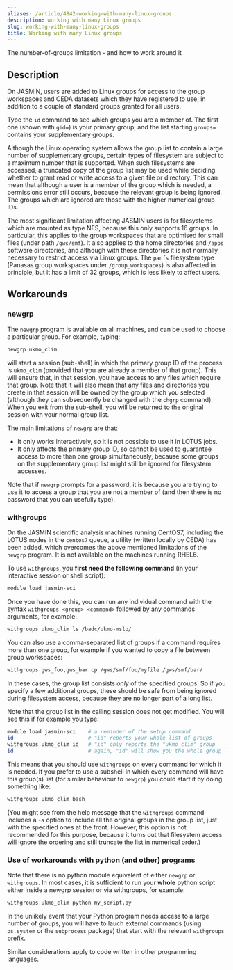 ```yaml
---
aliases: /article/4842-working-with-many-linux-groups
description: working with many Linux groups
slug: working-with-many-linux-groups
title: Working with many Linux groups
---
```



The number-of-groups limitation - and how to work around it

## Description

On JASMIN, users are added to Linux groups for access to the group workspaces
and CEDA datasets which they have registered to use, in addition to a couple
of standard groups granted for all users.

Type the `id` command to see which groups you are a member of. The first one
(shown with `gid=`) is your primary group, and the list starting `groups=`
contains your supplementary groups.

Although the Linux operating system allows the group list to contain a large
number of supplementary groups, certain types of filesystem are subject to a
maximum number that is supported. When such filesystems are accessed, a
truncated copy of the group list may be used while deciding whether to grant
read or write access to a given file or directory. This can mean that although
a user is a member of the group which is needed, a permissions error still
occurs, because the relevant group is being ignored. The groups which are
ignored are those with the higher numerical group IDs.

The most significant limitation affecting JASMIN users is for filesystems
which are mounted as type NFS, because this only supports 16 groups. In
particular, this applies to the group workspaces that are optimised for small
files (under path `/gws/smf`). It also applies to the home directories and
`/apps` software directories, and although with these directories it is not
normally necessary to restrict access via Linux groups. The
`panfs` filesystem type (Panasas group workspaces under `/group_workspaces`)
is also affected in principle, but it has a limit of 32 groups, which is less
likely to affect users.

## Workarounds

### newgrp

The `newgrp` program is available on all machines, and can be used to choose a
particular group. For example, typing:

```bash
newgrp ukmo_clim
```

will start a session (sub-shell) in which the primary group ID of the process
is `ukmo_clim` (provided that you are already a member of that group). This
will ensure that, in that session, you have access to any files which require
that group. Note that it will also mean that any files and directories you
create in that session will be owned by the group which you selected (although
they can subsequently be changed with the `chgrp` command). When you exit from
the sub-shell, you will be returned to the original session with your normal
group list.

The main limitations of `newgrp` are that:

- It only works interactively, so it is not possible to use it in LOTUS jobs.
- It only affects the primary group ID, so cannot be used to guarantee access to more than one group simultaneously, because some groups on the supplementary group list might still be ignored for filesystem accesses.

Note that if `newgrp` prompts for a password, it is because you are trying to
use it to access a group that you are not a member of (and then there is no
password that you can usefully type).

### withgroups

On the JASMIN scientific analysis machines running CentOS7, including the
LOTUS nodes in the `centos7` queue, a utility (written locally by CEDA) has
been added, which overcomes the above mentioned limitations of the `newgrp`
program. It is not available on the machines running RHEL6.

To use `withgroups`, you **first need the following command** (in your
interactive session or shell script):

```bash
module load jasmin-sci
``` 

Once you have done this, you can run any individual command with the syntax
`withgroups <group> <command>` followed by any commands arguments, for
example:

```bash
withgroups ukmo_clim ls /badc/ukmo-mslp/
```

You can also use a comma-separated list of groups if a command requires more
than one group, for example if you wanted to copy a file between group
workspaces:

```bash
withgroups gws_foo,gws_bar cp /gws/smf/foo/myfile /gws/smf/bar/
```

In these cases, the group list consists _only_ of the specified groups. So if
you specify a few additional groups, these should be safe from being ignored
during filesystem access, because they are no longer part of a long list.

Note that the group list in the calling session does not get modified. You
will see this if for example you type:

```bash
module load jasmin-sci    # a reminder of the setup command
id                        # "id" reports your whole list of groups
withgroups ukmo_clim id   # "id" only reports the "ukmo_clim" group
id                        # again, "id" will show you the whole group list
```

This means that you should use `withgroups` on every command for which it is
needed. If you prefer to use a subshell in which every command will have this
group(s) list (for similar behaviour to `newgrp`) you could start it by doing
something like:

```bash
withgroups ukmo_clim bash
```

(You might see from the help message that the `withgroups` command includes a
`-a` option to include all the original groups in the group list, just with
the specified ones at the front. However, this option is not recommended for
this purpose, because it turns out that filesystem access will ignore the
ordering and still truncate the list in numerical order.)

### Use of workarounds with python (and other) programs

Note that there is no python module equivalent of either `newgrp` or
`withgroups`. In most cases, it is sufficient to run your **whole** python
script either inside a newgrp session or via withgroups, for example:

```bash
withgroups ukmo_clim python my_script.py
```

In the unlikely event that your Python program needs access to a large number
of groups, you will have to lauch external commands (using `os.system` or the
`subprocess` package) that start with the relevant `withgroups` prefix.

Similar considerations apply to code written in other programming languages.
